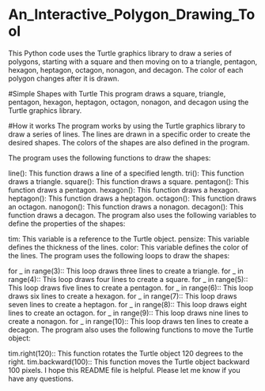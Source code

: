 # An_Interactive_Polygon_Drawing_Tool
This Python code uses the Turtle graphics library to draw a series of polygons, starting with a square and then moving on to a triangle, pentagon,
hexagon, heptagon, octagon, nonagon, and decagon. The color of each polygon changes after it is drawn.

#Simple Shapes with Turtle
This program draws a square, triangle, pentagon, hexagon, heptagon, octagon, nonagon, and decagon using the Turtle graphics library.

#How it works
The program works by using the Turtle graphics library to draw a series of lines. The lines are drawn in a specific order to create the desired shapes.
The colors of the shapes are also defined in the program.

The program uses the following functions to draw the shapes:

line(): This function draws a line of a specified length.
tri(): This function draws a triangle.
square(): This function draws a square.
pentagon(): This function draws a pentagon.
hexagon(): This function draws a hexagon.
heptagon(): This function draws a heptagon.
octagon(): This function draws an octagon.
nanogon(): This function draws a nonagon.
decagon(): This function draws a decagon.
The program also uses the following variables to define the properties of the shapes:

tim: This variable is a reference to the Turtle object.
pensize: This variable defines the thickness of the lines.
color: This variable defines the color of the lines.
The program uses the following loops to draw the shapes:

for _ in range(3):: This loop draws three lines to create a triangle.
for _ in range(4):: This loop draws four lines to create a square.
for _ in range(5):: This loop draws five lines to create a pentagon.
for _ in range(6):: This loop draws six lines to create a hexagon.
for _ in range(7):: This loop draws seven lines to create a heptagon.
for _ in range(8):: This loop draws eight lines to create an octagon.
for _ in range(9):: This loop draws nine lines to create a nonagon.
for _ in range(10):: This loop draws ten lines to create a decagon.
The program also uses the following functions to move the Turtle object:

tim.right(120):: This function rotates the Turtle object 120 degrees to the right.
tim.backward(100):: This function moves the Turtle object backward 100 pixels.
I hope this README file is helpful. Please let me know if you have any questions.
